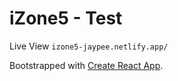 # iZone5 - Test 

Live View 
```izone5-jaypee.netlify.app/```

Bootstrapped with [Create React App](https://github.com/facebook/create-react-app).
